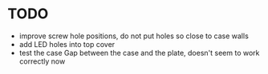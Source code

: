 # TODO 

- improve screw hole positions, do not put holes so close to case walls
- add LED holes into top cover 
- test the case Gap between the case and the plate, doesn't seem to work correctly now

